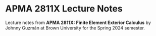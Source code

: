# APMA 2811X Lecture Notes
Lecture notes from **APMA 2811X: Finite Element Exterior Calculus** by Johnny Guzmán at Brown University for the Spring 2024 semester.